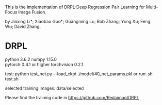 This is the implementation of DRPL:Deep Regression Pair Learning for Multi-Focus Image Fusion.

by Jinxing Li*; Xiaobao Guo*; Guangming Lu; Bob Zhang; Yong Xu; Feng Wu; David Zhang.

# DRPL



python                    3.6.2 
numpy                     1.15.0  
pytorch   0.4.1 or higher 
torchvision               0.2.1 

test:
python test_net.py --load_ckpt ./model/40_net_params.pkl
or
run: sh test.sh

selected training images: data/selected

Please find the training code in https://github.com/Redaimao/DRPL
